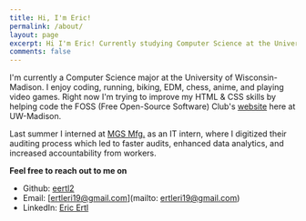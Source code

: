 ```yaml
---
title: Hi, I'm Eric!
permalink: /about/
layout: page
excerpt: Hi I'm Eric! Currently studying Computer Science at the University of Wisconsin-Madison.
comments: false
---
```


I'm currently a Computer Science major at the University of Wisconsin-Madison. I enjoy coding, running, biking, EDM, chess, anime, and playing video games. Right now I'm trying to improve my HTML & CSS skills by helping code the FOSS (Free Open-Source Software) Club's [website](https://foss-uw.github.io/) here at UW-Madison. 

Last summer I interned at [MGS Mfg.](https://www.mgsmfg.com/) as an IT intern, where I digitized their auditing process which led to faster audits, enhanced data analytics, and increased accountability from workers.

**Feel free to reach out to me on**

* Github: [eertl2](https://github.com/eertl2/)
* Email: [ertleri19@gmail.com](mailto: ertleri19@gmail.com)
* LinkedIn: [Eric Ertl](https://www.linkedin.com/in/eric-ertl-40a0751b4/)
